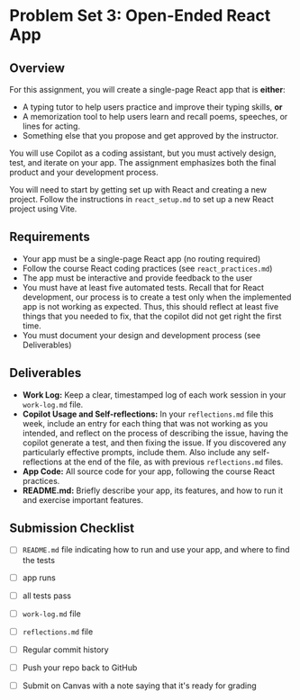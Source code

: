 # Problem Set 3: Open-Ended React App

## Overview

For this assignment, you will create a single-page React app that is **either**:
- A typing tutor to help users practice and improve their typing skills, **or**
- A memorization tool to help users learn and recall poems, speeches, or lines for acting.
- Something else that you propose and get approved by the instructor.

You will use Copilot as a coding assistant, but you must actively design, test, and iterate on your app. The assignment emphasizes both the final product and your development process.

You will need to start by getting set up with React and creating a new project. Follow the instructions in `react_setup.md` to set up a new React project using Vite.

## Requirements
- Your app must be a single-page React app (no routing required)
- Follow the course React coding practices (see `react_practices.md`)
- The app must be interactive and provide feedback to the user
- You must have at least five automated tests. Recall that for React development, our process is to create a test only when the implemented app is not working as expected. Thus, this should reflect at least five things that you needed to fix, that the copilot did not get right the first time.
- You must document your design and development process (see Deliverables)

## Deliverables
- **Work Log:** Keep a clear, timestamped log of each work session in your `work-log.md` file.
- **Copilot Usage and Self-reflections:** In your `reflections.md` file this week, include an entry for each thing that was not working as you intended, and reflect on the process of describing the issue, having the copilot generate a test, and then fixing the issue. If you discovered any particularly effective prompts, include them. Also include any self-reflections at the end of the file, as with previous `reflections.md` files.
- **App Code:** All source code for your app, following the course React practices.
- **README.md:** Briefly describe your app, its features, and how to run it and exercise important features.

## Submission Checklist
- [ ] `README.md` file indicating how to run and use your app, and where to find the tests
- [ ] app runs

- [ ] all tests pass
- [ ] `work-log.md` file
- [ ] `reflections.md` file
- [ ] Regular commit history
- [ ] Push your repo back to GitHub
- [ ] Submit on Canvas with a note saying that it's ready for grading
